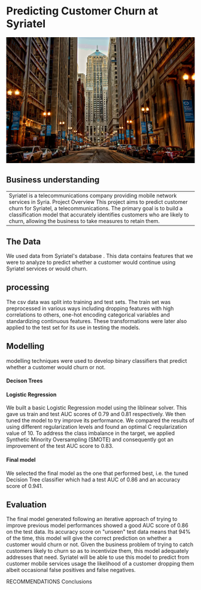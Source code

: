 # Predicting Customer Churn at Syriatel
![alt text](image-1.png)


## Business understanding

<table>
<tr>
<td>
Syriatel is a telecommunications company providing mobile network services in Syria. Project Overview
This project aims to predict customer churn for Syriatel, a telecommunications. The primary goal is to build a classification model that accurately identifies customers who are likely to churn, allowing the business to take measures to retain them. 
</td>
</tr>
</table>



## The Data

We used data from Syriatel's database . 
This data contains  features that we were to analyze to predict whether a customer would continue using Syriatel services or would churn.

## processing
The csv data was split into training and test sets. The train set was preprocessed in various ways including dropping features with high correlations to others, one-hot encoding categorical variables and standardizing continuous features. These transformations were later also applied to the test set for its use in testing the models.

## Modelling
modelling techniques were used to develop binary classifiers that predict whether a customer would churn or not.

#### Decison Trees




#### Logistic Regression
We built a basic Logistic Regression model using the liblinear solver. This gave us train and test AUC scores of 0.79 and 0.81 respectively. We then tuned the model to try improve its performance. We compared the results of using different regularization levels and found an optimal C reqularization value of 10. To address the class imbalance in the target, we applied Synthetic Minority Oversampling (SMOTE) and consequently got an improvement of the test AUC score to 0.83.

#### Final model
We selected the final model as the one that performed best, i.e. the tuned Decision Tree classifier which had a test AUC of 0.86 and an accuracy score of 0.941.




## Evaluation
The final model generated following an iterative approach of trying to improve previous model performances showed a good AUC score of 0.86 on the test data. Its accuracy score on "unseen" test data means that 94% of the time, this model will give the correct prediction on whether a customer would churn or not. Given the business problem of trying to catch customers likely to churn so as to incentivize them, this model adequately addresses that need. Syriatel will be able to use this model to predict from customer mobile services usage the likelihood of a customer dropping them albeit occasional false positives and false negatives.


RECOMMENDATIONS
Conclusions
